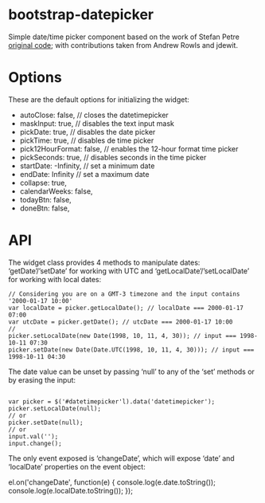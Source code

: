 # bootstrap-datepicker

Simple date/time picker component based on the work of Stefan Petre  [original code](http://www.eyecon.ro/bootstrap-datepicker/); with contributions taken from Andrew Rowls and jdewit.

# Options

These are the default options for initializing the widget:

*  autoClose: false,          // closes the datetimepicker
*  maskInput: true,           // disables the text input mask
*  pickDate: true,            // disables the date picker
*  pickTime: true,            // disables de time picker
*  pick12HourFormat: false,   // enables the 12-hour format time picker
*  pickSeconds: true,         // disables seconds in the time picker
*  startDate: -Infinity,      // set a minimum date
*  endDate: Infinity          // set a maximum date
*  collapse: true,
*  calendarWeeks: false,
*  todayBtn: false,
*  doneBtn: false,
  

# API

The widget class provides 4 methods to manipulate dates: ‘getDate’/’setDate’ for working with UTC and ‘getLocalDate’/’setLocalDate’ for working with local dates:

<pre><code>// Considering you are on a GMT-3 timezone and the input contains '2000-01-17 10:00'
var localDate = picker.getLocalDate(); // localDate === 2000-01-17 07:00
var utcDate = picker.getDate(); // utcDate === 2000-01-17 10:00
//
picker.setLocalDate(new Date(1998, 10, 11, 4, 30)); // input === 1998-10-11 07:30
picker.setDate(new Date(Date.UTC(1998, 10, 11, 4, 30))); // input === 1998-10-11 04:30</code></pre>

The date value can be unset by passing ‘null’ to any of the ‘set’ methods or by erasing the input:
<pre><code>
var picker = $('#datetimepicker'l).data('datetimepicker');
picker.setLocalDate(null);
// or
picker.setDate(null);
// or
input.val('');
input.change();</pre></code>
The only event exposed is ‘changeDate’, which will expose ‘date’ and ‘localDate’ properties on the event object:

el.on('changeDate', function(e) {
  console.log(e.date.toString());
  console.log(e.localDate.toString());
});

  
